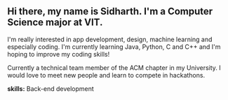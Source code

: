 ## Hi there, my name is Sidharth. I'm a Computer Science major at VIT.
I'm really interested in app development, design, machine learning and especially coding. I'm currently learning Java, Python, C and C++ and I'm hoping to improve my coding skills!

Currently a technical team member of the ACM chapter in my University.
I would love to meet new people and learn to compete in hackathons.

**skills:**
Back-end development


<!--
**isitsid05/isitsid05** is a ✨ _special_ ✨ repository because its `README.md` (this file) appears on your GitHub profile.

Here are some ideas to get you started:

- 🔭 I’m currently working on ...
- 🌱 I’m currently learning ...
- 👯 I’m looking to collaborate on ...
- 🤔 I’m looking for help with ...
- 💬 Ask me about ...
- 📫 How to reach me: ...
- 😄 Pronouns: ...
- ⚡ Fun fact: ...
-->
